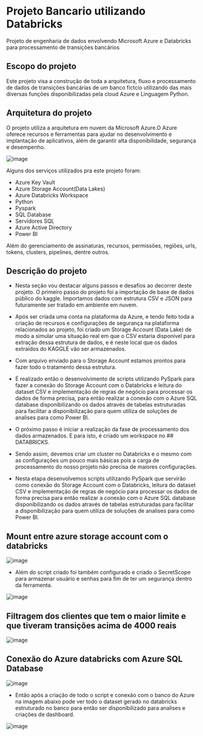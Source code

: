 # Projeto Bancario utilizando Databricks
Projeto de engenharia de dados envolvendo Microsoft Azure e Databricks para processamento de transições bancários

## Escopo do projeto 
Este projeto visa a construção de toda a arquitetura, fluxo e processamento de dados de transições bancárias de um banco fictcio utilizando das mais diversas funções disponibilizadas pela cloud Azure e Linguagem Python.

## Arquitetura do projeto 
O projeto utiliza a arquitetura em nuvem da Microsoft Azure.O Azure oferece recursos e ferramentas para ajudar no desenvolvimento e implantação de aplicativos, além de garantir alta disponibilidade, segurança e desempenho.

![image](https://github.com/thiagothr/Azure-Databricks-Projeto-Bancario/assets/72639507/d0ec7b34-3196-4232-8be2-d5b0743be505)


Alguns dos serviços utilizados pra este projeto foram:
  - Azure Key Vault
  - Azure Storage Account(Data Lakes)
  - Azure Databricks Workspace
  - Python
  - Pyspark
  - SQL Database
  - Servidores SQL
  - Azure Active Directory
  - Power BI

Além do gerenciamento de assinaturas, recursos, permissões, regiões, urls, tokens, clusters, pipelines, dentre outros.

## Descrição do projeto
- Nesta seção vou destacar alguns passos e desafios ao decorrer deste projeto. O primeiro passo do projeto foi a importação de base de dados público do kaggle. Importamos dados com estrutura CSV e JSON para futuramente ser tratado em ambiente em nuvem.
- Após ser criada uma conta na plataforma da Azure, e tendo feito toda a criação de recursos e configurações de segurança na plataforma relacionados ao projeto, foi criado um Storage Account (Data Lake) de modo a simular uma situação real em que o CSV estaria disponível para extração dessa estrutura de dados, e é neste local que os dados extraídos do KAGGLE vão ser armazenados.

- Com arquivo enviado para o Storage Account estamos prontos para fazer todo o tratamento dessa estrutura.

- É realizado então o desenvolvimento de scripts utilizando PySpark para fazer a conexão do Storage Account com o Databricks e leitura do dataset CSV e implementação de regras de negócio para processar os dados de forma precisa, para então realizar a conexão com o Azure SQL database disponibilizando os dados através de tabelas estruturadas para facilitar a disponibilização para quem utiliza de soluções de analises para como Power BI.

- O próximo passo é iniciar a realização da fase de processamento dos dados armazenados. E para isto, é criado um workspace no ## DATABRICKS.

- Sendo assim, devemos criar um cluster no Databricks e o mesmo com as configurações um pouco mais básicas pois a carga de processamento do nosso projeto não precisa de maiores configurações.

- Nesta etapa desenvolvemos scripts utilizando PySpark que servirão como conexão do Storage Account com o Databricks, leitura do dataset CSV e implementação de regras de negócio para processar os dados de forma precisa para então realizar a conexão com o Azure SQL database disponibilizando os dados através de tabelas estruturadas para facilitar a disponibilização para quem utiliza de soluções de analises para como Power BI.

## Mount entre azure storage account com o databricks

![image](https://github.com/thiagothr/Azure-Databricks-Projeto-Bancario/assets/72639507/a61b62ab-560b-4d9b-853a-51982c813e8b)

- Além do script criado foi também configurado e criado o SecretScope para armazenar usuário e senhas para fim de ter um segurança dentro da ferramenta.


![image](https://github.com/thiagothr/Azure-Databricks-Projeto-Bancario/assets/72639507/a7b5aea7-80b2-4fd0-a66a-6fcc04dece2e)


## Filtragem dos clientes que tem o maior limite e que tiveram transições acima de 4000 reais
![image](https://github.com/thiagothr/Azure-Databricks-Projeto-Bancario/assets/72639507/90eb514f-a937-406e-b1c7-8c9ada2313e4)

## Conexão do Azure databricks com Azure SQL Database
![image](https://github.com/thiagothr/Azure-Databricks-Projeto-Bancario/assets/72639507/33cf6173-e470-438a-8e48-3da5e10e7402)

- Então após a criação de todo o script e conexão com o banco do Azure na imagem abaixo pode ver todo o dataset gerado no databricks estruturado no banco para então ser disponibilizado para analises e criações de dashboard.

![image](https://github.com/thiagothr/Azure-Databricks-Projeto-Bancario/assets/72639507/2fbd392a-420c-4c9b-8db2-82c0e315a3b2)



